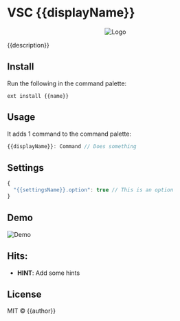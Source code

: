 # VSC {{displayName}}

<p align="center">
	<img src="https://raw.githubusercontent.com/{{owner}}/{{name}}/master/resources/logo-128x128.png" alt="Logo">
</p>

{{description}}

## Install

Run the following in the command palette:

```shell
ext install {{name}}
```

## Usage

It adds 1 command to the command palette:

```js
{{displayName}}: Command // Does something
```

## Settings

```js
{
  "{{settingsName}}.option": true // This is an option
}
```

## Demo

![Demo](resources/demo.gif)

## Hits:

- **HINT**: Add some hints

## License

MIT © {{author}}
